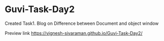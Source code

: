 # Guvi-Task-Day2
Created Task1. Blog on Difference between Document and object window

Preview link
https://vignesh-sivaraman.github.io/Guvi-Task-Day2/
